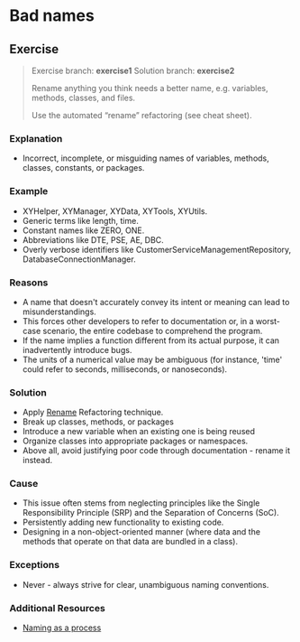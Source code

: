 # Bad names

## Exercise
> Exercise branch: **exercise1**
> Solution branch: **exercise2**
>
> Rename anything you think needs a better name, e.g. variables, methods, classes, and files. 
> 
> Use the automated “rename” refactoring (see cheat sheet).


### Explanation
* Incorrect, incomplete, or misguiding names of variables, methods, classes, constants, or packages.

### Example
* XYHelper, XYManager, XYData, XYTools, XYUtils.
* Generic terms like length, time. 
* Constant names like ZERO, ONE.
* Abbreviations like DTE, PSE, AE, DBC.
* Overly verbose identifiers like CustomerServiceManagementRepository, DatabaseConnectionManager.

### Reasons
* A name that doesn't accurately convey its intent or meaning can lead to misunderstandings. 
* This forces other developers to refer to documentation or, in a worst-case scenario, the entire codebase to comprehend the program. 
* If the name implies a function different from its actual purpose, it can inadvertently introduce bugs.
* The units of a numerical value may be ambiguous (for instance, 'time' could refer to seconds, milliseconds, or nanoseconds). 

### Solution
* Apply [Rename](https://refactoring.guru/rename-method) Refactoring technique.
* Break up classes, methods, or packages
* Introduce a new variable when an existing one is being reused
* Organize classes into appropriate packages or namespaces.
* Above all, avoid justifying poor code through documentation - rename it instead.

### Cause
* This issue often stems from neglecting principles like the Single Responsibility Principle (SRP) and the Separation of Concerns (SoC).
* Persistently adding new functionality to existing code.
* Designing in a non-object-oriented manner (where data and the methods that operate on that data are bundled in a class).

### Exceptions
* Never - always strive for clear, unambiguous naming conventions.

### Additional Resources
* [Naming as a process](https://www.digdeeproots.com/articles/naming-process)
